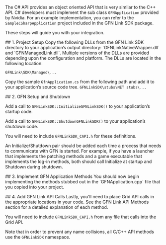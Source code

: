 The C# API provides an object oriented API that is very similar to the C++ API.  C# developers must implement the sub class `GFNApplication` provided by Nvidia.
For an example implementation, you can refer to the `SampleCSharpApplication` project included in the GFN Link SDK package.

These steps will guide you with your integration.

<dl><a name="cs_proj" /></dl>
## 1. Project Setup
Copy the following DLLs from the GFN Link SDK directory to your application’s output directory: `GFNLinkNativeWrapper.dll` and `GFNManagedLink.dll`.  Multiple versions of the DLLs are provided depending upon the configuration and platform.  The DLLs are located in the following location:

`GFNLink\SDK\Managed\...`

Copy the sample `GfnApplication.cs` from the following path and add it to your application’s source code tree.
`GFNLinkSDK\stubs\NET stubs\...`


<dl><a name="cs_setup" /></dl>
## 2. GFN Setup and Shutdown

Add a call to `GFNLinkSDK::InitializeGFNLinkSDK()` to your application’s startup code.

Add a call to `GFNLinkSDK::ShutdownGFNLinkSDK()` to your application’s shutdown code.

You will need to include `GFNLinkSDK_CAPI.h` for these definitions.

An Initialize/Shutdown pair should be added each time a process that needs to communicate with GFN is started.
For example, if you have a launcher that implements the patching methods and a game executable that implements the log-in methods, both should call Initialize at startup and Shutdown during shutdown.

<dl><a name="cs_app" /></dl>
## 3. Implement GFN Application Methods
You should now begin implementing the methods stubbed out in the `GFNApplication.cpp` file that you copied into your project.

<dl><a name="cs_api" /></dl>
## 4. Add GFN Link API Calls 
Lastly, you'll need to place Grid API calls in the appropriate locations in your code. See the GFN Link API Methods section for a detailed explanation of each method. 

You will need to include `GFNLinkSDK_CAPI.h` from any file that calls into the Grid API.

Note that in order to prevent any name collisions, all C/C++ API methods use the `GFNLinkSDK` namespace.
 